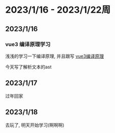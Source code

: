 # 2023/1/16 - 2023/1/22周

## 2023/1/16

### vue3 编译原理学习
浅浅的学习一下编译原理, 并且跟写
[vue3编译原理](https://github.com/iygxv/vue3_dev_v2)

今天写了解析文本的ast

## 2023/1/17
过年回家
## 2023/1/18
去玩了, 明天开始学习(啊啊啊)